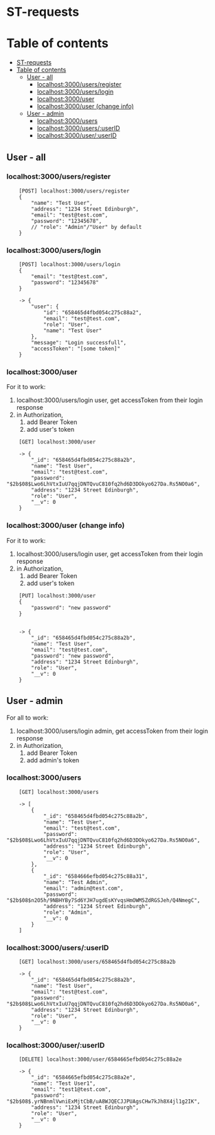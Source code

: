 # ST-requests

# Table of contents
- [ST-requests](#st-requests)
- [Table of contents](#table-of-contents)
  - [User - all](#user---all)
    - [localhost:3000/users/register](#localhost3000usersregister)
    - [localhost:3000/users/login](#localhost3000userslogin)
    - [localhost:3000/user](#localhost3000user)
    - [localhost:3000/user (change info)](#localhost3000user-change-info)
  - [User - admin](#user---admin)
    - [localhost:3000/users](#localhost3000users)
    - [localhost:3000/users/:userID](#localhost3000usersuserid)
    - [localhost:3000/user/:userID](#localhost3000useruserid)

## User - all
### localhost:3000/users/register

```
    [POST] localhost:3000/users/register
    {
        "name": "Test User",
        "address": "1234 Street Edinburgh",
        "email": "test@test.com",
        "password": "12345678",
        // "role": "Admin"/"User" by default
    }
```

### localhost:3000/users/login

```
    [POST] localhost:3000/users/login
    {
        "email": "test@test.com",
        "password": "12345678"
    }

    -> {
        "user": {
            "id": "658465d4fbd054c275c88a2",
            "email": "test@test.com",
            "role": "User",
            "name": "Test User"
        },
        "message": "Login successfull",
        "accessToken": "[some token]"
    }
```

### localhost:3000/user
For it to work:
1. localhost:3000/users/login user, get accessToken from their login response
2. in Authorization, 
   1. add Bearer Token 
   2. add user's token

```
    [GET] localhost:3000/user

    -> {
        "_id": "658465d4fbd054c275c88a2b",
        "name": "Test User",
        "email": "test@test.com",
        "password": "$2b$08$Lwo6LhVtxIuU7qqjDNTQvuC810fq2hd6D3DOkyo627Da.Rs5NO0a6",
        "address": "1234 Street Edinburgh",
        "role": "User",
        "__v": 0
    }
```

### localhost:3000/user (change info)
For it to work:
1. localhost:3000/users/login user, get accessToken from their login response
2. in Authorization, 
   1. add Bearer Token 
   2. add user's token

```
    [PUT] localhost:3000/user
    {
        "password": "new password"
    }


    -> {
        "_id": "658465d4fbd054c275c88a2b",
        "name": "Test User",
        "email": "test@test.com",
        "password": "new password",
        "address": "1234 Street Edinburgh",
        "role": "User",
        "__v": 0
    }
```

## User - admin
For all to work:
1. localhost:3000/users/login admin, get accessToken from their login response
2. in Authorization, 
   1. add Bearer Token 
   2. add admin's token

### localhost:3000/users 
```
    [GET] localhost:3000/users 

    -> [ 
        {
            "_id": "658465d4fbd054c275c88a2b",
            "name": "Test User",
            "email": "test@test.com",
            "password": "$2b$08$Lwo6LhVtxIuU7qqjDNTQvuC810fq2hd6D3DOkyo627Da.Rs5NO0a6",
            "address": "1234 Street Edinburgh",
            "role": "User",
            "__v": 0
        },
        {
            "_id": "6584666efbd054c275c88a31",
            "name": "Test Admin",
            "email": "admin@test.com",
            "password": "$2b$08$n2O5h/9NBHYBy7Sd6YJH7ugdEsKYvqsHmOWM5ZdRGSJeh/Q4NmegC",
            "address": "1234 Street Edinburgh",
            "role": "Admin",
            "__v": 0
        }
    ]
```


### localhost:3000/users/:userID

```
    [GET] localhost:3000/users/658465d4fbd054c275c88a2b

    -> {
        "_id": "658465d4fbd054c275c88a2b",
        "name": "Test User",
        "email": "test@test.com",
        "password": "$2b$08$Lwo6LhVtxIuU7qqjDNTQvuC810fq2hd6D3DOkyo627Da.Rs5NO0a6",
        "address": "1234 Street Edinburgh",
        "role": "User",
        "__v": 0
    }
```

### localhost:3000/user/:userID


```
    [DELETE] localhost:3000/user/6584665efbd054c275c88a2e
    
    -> {
        "_id": "6584665efbd054c275c88a2e",
        "name": "Test User1",
        "email": "test1@test.com",
        "password": "$2b$08$.yrNBnmlVwniExMjtCbB/uA8WJQECJJPUAgsCHw7kJh8X4jl1g2IK",
        "address": "1234 Street Edinburgh",
        "role": "User",
        "__v": 0
    }
```
